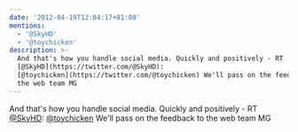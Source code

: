```yaml
---
date: '2012-04-19T12:04:17+01:00'
mentions:
  - '@SkyHD'
  - '@toychicken'
description: >-
  And that's how you handle social media. Quickly and positively - RT
  [@SkyHD](https://twitter.com/@SkyHD):
  [@toychicken](https://twitter.com/@toychicken) We'll pass on the feedback to
  the web team MG
---
```

And that's how you handle social media. Quickly and positively - RT [@SkyHD](https://twitter.com/@SkyHD): [@toychicken](https://twitter.com/@toychicken) We'll pass on the feedback to the web team MG
